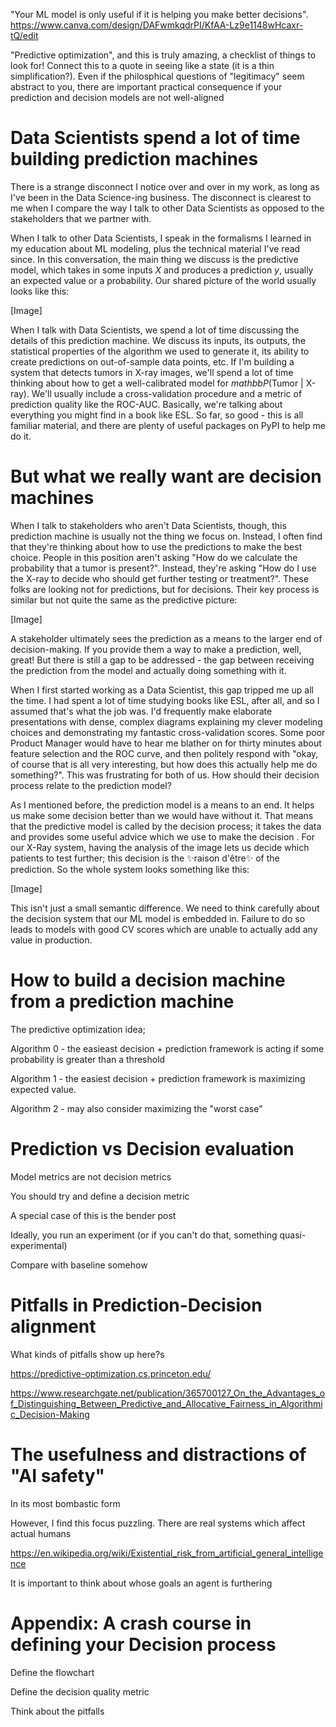 "Your ML model is only useful if it is helping you make better decisions". 
https://www.canva.com/design/DAFwmkqdrPI/KfAA-Lz9e1148wHcaxr-tQ/edit

"Predictive optimization", and this is truly amazing, a checklist of things to look for! Connect this to a quote in seeing like a state (it is a thin simplification?). Even if the philosphical questions of "legitimacy" seem abstract to you, there are important practical consequence if your prediction and decision models are not well-aligned

# Data Scientists spend a lot of time building prediction machines

There is a strange disconnect I notice over and over in my work, as long as I've been in the Data Science-ing business. The disconnect is clearest to me when I compare the way I talk to other Data Scientists as opposed to the stakeholders that we partner with. 

When I talk to other Data Scientists, I speak in the formalisms I learned in my education about ML modeling, plus the technical material I've read since. In this conversation, the main thing we discuss is the predictive model, which takes in some inputs $X$ and produces a prediction $y$, usually an expected value or a probability. Our shared picture of the world usually looks like this:

[Image]

When I talk with Data Scientists, we spend a lot of time discussing the details of this prediction machine. We discuss its inputs, its outputs, the statistical properties of the algorithm we used to generate it, its ability to create predictions on out-of-sample data points, etc. If I'm building a system that detects tumors in X-ray images, we'll spend a lot of time thinking about how to get a well-calibrated model for $mathbb{P}$(Tumor | X-ray). We'll usually include a cross-validation procedure and a metric of prediction quality like the ROC-AUC. Basically, we're talking about everything you might find in a book like ESL. So far, so good - this is all familiar material, and there are plenty of useful packages on PyPI to help me do it.

# But what we really want are decision machines

When I talk to stakeholders who aren't Data Scientists, though, this prediction machine is usually not the thing we focus on. Instead, I often find that they're thinking about how to use the predictions to make the best choice. People in this position aren't asking "How do we calculate the probability that a tumor is present?". Instead, they're asking "How do I use the X-ray to decide who should get further testing or treatment?". These folks are looking not for predictions, but for decisions. Their key process is similar but not quite the same as the predictive picture:

[Image]

A stakeholder ultimately sees the prediction as a means to the larger end of decision-making. If you provide them a way to make a prediction, well, great! But there is still a gap to be addressed - the gap between receiving the prediction from the model and actually doing something with it.

When I first started working as a Data Scientist, this gap tripped me up all the time. I had spent a lot of time studying books like ESL, after all, and so I assumed that's what the job was. I'd frequently make elaborate presentations with dense, complex diagrams explaining my clever modeling choices and demonstrating my fantastic cross-validation scores. Some poor Product Manager would have to hear me blather on for thirty minutes about feature selection and the ROC curve, and then politely respond with "okay, of course that is all very interesting, but how does this actually help me do something?". This was frustrating for both of us. How should their decision process relate to the prediction model? 

As I mentioned before, the prediction model is a means to an end. It helps us make some decision better than we would have without it. That means that the predictive model is called by the decision process; it takes the data and provides some useful advice which we use to make the decision . For our X-Ray system, having the analysis of the image lets us decide which patients to test further; this decision is the ✨raison d'être✨ of the prediction. So the whole system looks something like this:

[Image]

This isn't just a small semantic difference. We need to think carefully about the decision system that our ML model is embedded in. Failure to do so leads to models with good CV scores which are unable to actually add any value in production.

# How to build a decision machine from a prediction machine

The predictive optimization idea; 

Algorithm 0 - the easieast decision + prediction framework is acting if some probability is greater than a threshold

Algorithm 1 - the easiest decision + prediction framework is maximizing expected value. 

Algorithm 2 - may also consider maximizing the "worst case"

# Prediction vs Decision evaluation

Model metrics are not decision metrics

You should try and define a decision metric

A special case of this is the bender post

Ideally, you run an experiment (or if you can't do that, something quasi-experimental)

Compare with baseline somehow


# Pitfalls in Prediction-Decision alignment

What kinds of pitfalls show up here?s

https://predictive-optimization.cs.princeton.edu/

https://www.researchgate.net/publication/365700127_On_the_Advantages_of_Distinguishing_Between_Predictive_and_Allocative_Fairness_in_Algorithmic_Decision-Making

# The usefulness and distractions of "AI safety"

In its most bombastic form

However, I find this focus puzzling. There are real systems which affect actual humans

https://en.wikipedia.org/wiki/Existential_risk_from_artificial_general_intelligence

It is important to think about whose goals an agent is furthering

# Appendix: A crash course in defining your Decision process

Define the flowchart

Define the decision quality metric

Think about the pitfalls
